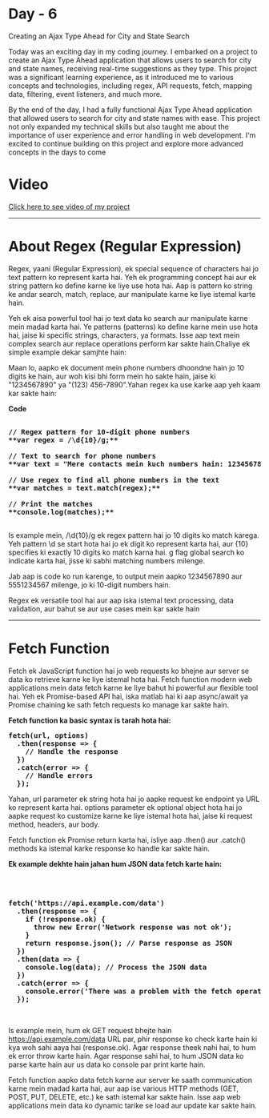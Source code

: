 # Day - 6

Creating an Ajax Type Ahead for City and State Search

Today was an exciting day in my coding journey. I embarked on a project to create an Ajax Type Ahead application that allows users to search for city and state names, receiving real-time suggestions as they type. This project was a significant learning experience, as it introduced me to various concepts and technologies, including regex, API requests, fetch, mapping data, filtering, event listeners, and much more.

By the end of the day, I had a fully functional Ajax Type Ahead application that allowed users to search for city and state names with ease. This project not only expanded my technical skills but also taught me about the importance of user experience and error handling in web development. I'm excited to continue building on this project and explore more advanced concepts in the days to come

# Video 

<a href="https://youtu.be/gEpCizxMhQc"> Click here to see video of my project </a>

<hr>

# About Regex (Regular Expression)

Regex, yaani (Regular Expression), ek special sequence of characters hai jo text pattern ko represent karta hai. Yeh ek programming concept hai aur ek string pattern ko define karne ke liye use hota hai. Aap is pattern ko string ke andar search, match, replace, aur manipulate karne ke liye istemal karte hain.

Yeh ek aisa powerful tool hai jo text data ko search aur manipulate karne mein madad karta hai. Ye patterns (patterns) ko define karne mein use hota hai, jaise ki specific strings, characters, ya formats. Isse aap text mein complex search aur replace operations perform kar sakte hain.Chaliye ek simple example dekar samjhte hain: 


Maan lo, aapko ek document mein phone numbers dhoondne hain jo 10 digits ke hain, aur woh kisi bhi form mein ho sakte hain, jaise ki "1234567890" ya "(123) 456-7890".Yahan regex ka use karke aap yeh kaam kar sakte hain:

**Code**
<pre>
<b>
// Regex pattern for 10-digit phone numbers 
**var regex = /\d{10}/g;**

// Text to search for phone numbers 
**var text = "Mere contacts mein kuch numbers hain: 1234567890, (987) 654-3210, aur 555-12345.";**

// Use regex to find all phone numbers in the text
**var matches = text.match(regex);**

// Print the matches
**console.log(matches);**
</b>
</pre>
Is example mein, /\d{10}/g ek regex pattern hai jo 10 digits ko match karega. Yeh pattern \d se start hota hai jo ek digit ko represent karta hai, aur {10} specifies ki exactly 10 digits ko match karna hai. g flag global search ko indicate karta hai, jisse ki sabhi matching numbers milenge.

Jab aap is code ko run karenge, to output mein aapko 1234567890 aur 5551234567 milenge, jo ki 10-digit numbers hain.

Regex ek versatile tool hai aur aap iska istemal text processing, data validation, aur bahut se aur use cases mein kar sakte hain

<hr>

# Fetch Function 

Fetch ek JavaScript function hai jo web requests ko bhejne aur server se data ko retrieve karne ke liye istemal hota hai. Fetch function modern web applications mein data fetch karne ke liye bahut hi powerful aur flexible tool hai. Yeh ek Promise-based API hai, iska matlab hai ki aap async/await ya Promise chaining ke sath fetch requests ko manage kar sakte hain.

<b> Fetch function ka basic syntax is tarah hota hai:
<pre>
fetch(url, options)
  .then(response => {
    // Handle the response
  })
  .catch(error => {
    // Handle errors
  });
</pre>

</b>

Yahan, url parameter ek string hota hai jo aapke request ke endpoint ya URL ko represent karta hai. options parameter ek optional object hota hai jo aapke request ko customize karne ke liye istemal hota hai, jaise ki request method, headers, aur body.

Fetch function ek Promise return karta hai, isliye aap .then() aur .catch() methods ka istemal karke response ko handle kar sakte hain.

**Ek example dekhte hain jahan hum JSON data fetch karte hain:**
<pre>
<b>


fetch('https://api.example.com/data')
  .then(response => {
    if (!response.ok) {
      throw new Error('Network response was not ok');
    }
    return response.json(); // Parse response as JSON
  })
  .then(data => {
    console.log(data); // Process the JSON data
  })
  .catch(error => {
    console.error('There was a problem with the fetch operation:', error);
  });

</b>  
</pre>

Is example mein, hum ek GET request bhejte hain https://api.example.com/data URL par, phir response ko check karte hain ki kya woh sahi aaya hai (response.ok). Agar response theek nahi hai, to hum ek error throw karte hain. Agar response sahi hai, to hum JSON data ko parse karte hain aur us data ko console par print karte hain.

Fetch function aapko data fetch karne aur server ke saath communication karne mein madad karta hai, aur aap ise various HTTP methods (GET, POST, PUT, DELETE, etc.) ke sath istemal kar sakte hain. Isse aap web applications mein data ko dynamic tarike se load aur update kar sakte hain.
